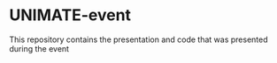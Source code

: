 # UNIMATE-event
This repository contains the presentation and code that was presented during the event

